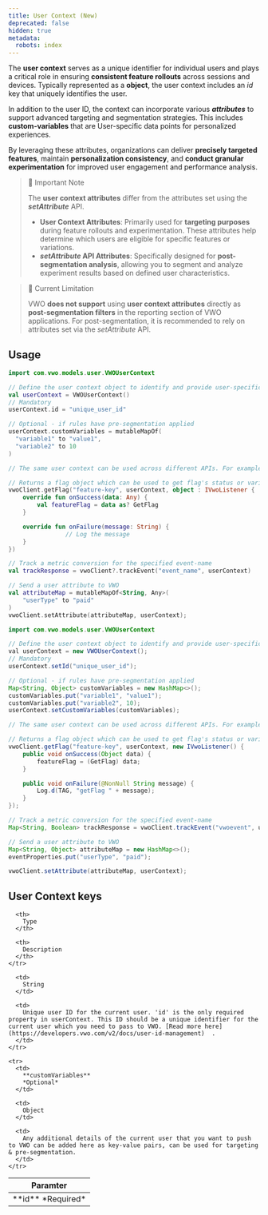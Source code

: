 ```yaml
---
title: User Context (New)
deprecated: false
hidden: true
metadata:
  robots: index
---
```

The **user context** serves as a unique identifier for individual users and plays a critical role in ensuring **consistent feature rollouts** across sessions and devices. Typically represented as a **object**, the user context includes an *id* key that uniquely identifies the user.

In addition to the user ID, the context can incorporate various ***attributes*** to support advanced targeting and segmentation strategies. This includes **custom-variables** that are User-specific data points for personalized experiences.

By leveraging these attributes, organizations can deliver **precisely targeted features**, maintain **personalization consistency**, and **conduct granular experimentation** for improved user engagement and performance analysis.

> 📘 Important Note
>
> The **user context attributes** differ from the attributes set using the ***setAttribute*** API.
>
> * **User Context Attributes**: Primarily used for **targeting purposes** during feature rollouts and experimentation. These attributes help determine which users are eligible for specific features or variations.
> * ***setAttribute* API Attributes**: Specifically designed for **post-segmentation analysis**, allowing you to segment and analyze experiment results based on defined user characteristics.

> 🚧 Current Limitation
>
> VWO **does not support** using **user context attributes** directly as **post-segmentation filters** in the reporting section of VWO applications. For post-segmentation, it is recommended to rely on attributes set via the *setAttribute* API.

## Usage

```kotlin
import com.vwo.models.user.VWOUserContext

// Define the user context object to identify and provide user-specific details
val userContext = VWOUserContext()
// Mandatory
userContext.id = "unique_user_id"

// Optional - if rules have pre-segmentation applied 
userContext.customVariables = mutableMapOf(
  "variable1" to "value1",
  "variable2" to 10
)

// The same user context can be used across different APIs. For example -

// Returns a flag object which can be used to get flag's status or variable(s)
vwoClient.getFlag("feature-key", userContext, object : IVwoListener {
    override fun onSuccess(data: Any) {
        val featureFlag = data as? GetFlag
    }

    override fun onFailure(message: String) {
				// Log the message
    }
})

// Track a metric conversion for the specified event-name
val trackResponse = vwoClient?.trackEvent("event_name", userContext)

// Send a user attribute to VWO
val attributeMap = mutableMapOf<String, Any>(
    "userType" to "paid"
)
vwoClient.setAttribute(attributeMap, userContext);
```
```java
import com.vwo.models.user.VWOUserContext

// Define the user context object to identify and provide user-specific details
val userContext = new VWOUserContext();
// Mandatory
userContext.setId("unique_user_id");

// Optional - if rules have pre-segmentation applied 
Map<String, Object> customVariables = new HashMap<>();
customVariables.put("variable1", "value1");
customVariables.put("variable2", 10);
userContext.setCustomVariables(customVariables);

// The same user context can be used across different APIs. For example -

// Returns a flag object which can be used to get flag's status or variable(s)
vwoClient.getFlag("feature-key", userContext, new IVwoListener() {
    public void onSuccess(Object data) {
        featureFlag = (GetFlag) data;
    }

    public void onFailure(@NonNull String message) {
        Log.d(TAG, "getFlag " + message);
    }
});

// Track a metric conversion for the specified event-name
Map<String, Boolean> trackResponse = vwoClient.trackEvent("vwoevent", userContext);

// Send a user attribute to VWO
Map<String, Object> attributeMap = new HashMap<>();
eventProperties.put("userType", "paid");

vwoClient.setAttribute(attributeMap, userContext);
```

## User Context keys

<Table align={["left","left","left"]}>
  <thead>
    <tr>
      <th>
        Paramter
      </th>

      <th>
        Type
      </th>

      <th>
        Description
      </th>
    </tr>
  </thead>

  <tbody>
    <tr>
      <td>
        **id**
        *Required*
      </td>

      <td>
        String
      </td>

      <td>
        Unique user ID for the current user. 'id' is the only required property in userContext. This ID should be a unique identifier for the current user which you need to pass to VWO. [Read more here](https://developers.vwo.com/v2/docs/user-id-management)  .
      </td>
    </tr>

    <tr>
      <td>
        **customVariables**
        *Optional*
      </td>

      <td>
        Object
      </td>

      <td>
        Any additional details of the current user that you want to push to VWO can be added here as key-value pairs, can be used for targeting & pre-segmentation.
      </td>
    </tr>
  </tbody>
</Table>